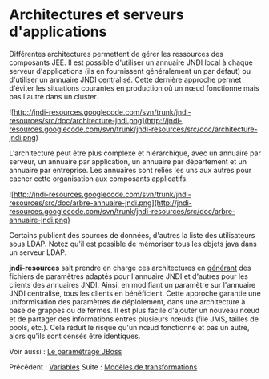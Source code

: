 # Architectures et serveurs d'applications #

Différentes architectures permettent de gérer les ressources des composants JEE.
Il est possible d'utiliser un annuaire JNDI local à chaque serveur d'applications
(ils en fournissent généralement un par défaut) ou d'utiliser un annuaire JNDI
[centralisé](JBoss.md). Cette dernière approche permet d'éviter les situations
courantes en production où un nœud fonctionne mais pas l'autre dans un cluster.

![http://jndi-resources.googlecode.com/svn/trunk/jndi-resources/src/doc/architecture-jndi.png](http://jndi-resources.googlecode.com/svn/trunk/jndi-resources/src/doc/architecture-jndi.png)

L'architecture peut être plus complexe et hiérarchique, avec un annuaire par
serveur, un annuaire par application, un annuaire par département et un
annuaire par entreprise.
Les annuaires sont reliés les uns aux autres pour cacher cette organisation
aux composants applicatifs.

![http://jndi-resources.googlecode.com/svn/trunk/jndi-resources/src/doc/arbre-annuaire-jndi.png](http://jndi-resources.googlecode.com/svn/trunk/jndi-resources/src/doc/arbre-annuaire-jndi.png)

Certains publient des sources de données, d'autres la liste des utilisateurs
sous LDAP. Notez qu'il est possible de mémoriser tous les objets java dans un serveur LDAP.

**jndi-resources** sait prendre en charge ces architectures en [générant](transformations.md)
des fichiers de paramètres adaptés pour l'annuaire JNDI et d'autres pour les
clients des annuaires JNDI.
Ainsi, en modifiant un paramètre sur l'annuaire JNDI centralisé, tous les
clients en bénéficient.
Cette approche garantie une uniformisation des paramètres de déploiement,
dans une architecture à base de grappes ou de fermes. Il est plus facile
d'ajouter un nouveau nœud et de partager des informations entres plusieurs
nœuds (file JMS, tailles de pools, etc.). Cela réduit le risque qu'un nœud
fonctionne et pas un autre, alors qu'ils sont censés être identiques.

Voir aussi : [Le paramétrage JBoss](JBoss.md)

Précédent : [Variables](variables.md)
Suite : [Modèles de transformations](transformations.md)